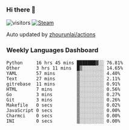 ### Hi there 👋

![visitors](https://visitor-badge.glitch.me/badge?page_id=zhourunlai)
[![Steam](https://img.shields.io/badge/dynamic/json?label=Steam&query=%24.data.totalSubs&url=https%3A%2F%2Fapi.spencerwoo.com%2Fsubstats%2F%3Fsource%3DsteamGames%26queryKey%3D76561198285156854&suffix=%20Games&logo=steam&labelColor=134375&color=0b1a37&longCache=true)](http://steamcommunity.com/profiles/76561198285156854)

Auto updated by <a href="https://github.com/zhourunlai/zhourunlai/actions" target="_blank">zhourunlai/actions</a>

### Weekly Languages Dashboard

<!--PART:wakatime-->
```text
Python     16 hrs 45 mins ███████▓░░ 76.81%
Other      3 hrs 11 mins  █▒░░░░░░░░ 14.65%
YAML       57 mins        ▒░░░░░░░░░ 4.40%
Text       27 mins        ▒░░░░░░░░░ 2.11%
gitrebase  11 mins        ▒░░░░░░░░░ 0.91%
HTML       7 mins         ▒░░░░░░░░░ 0.56%
Go         3 mins         ▒░░░░░░░░░ 0.27%
Git        3 mins         ▒░░░░░░░░░ 0.26%
Makefile   0 secs         ▒░░░░░░░░░ 0.02%
JavaScript 0 secs         ▒░░░░░░░░░ 0.00%
Charmci    0 secs         ▒░░░░░░░░░ 0.00%
INI        0 secs         ▒░░░░░░░░░ 0.00%
```
<!--PART:wakatime-->
